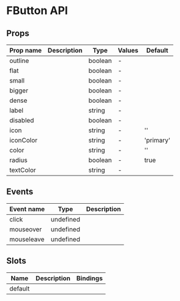 # FButton API

## Props

| Prop name | Description | Type    | Values | Default   |
| --------- | ----------- | ------- | ------ | --------- |
| outline   |             | boolean | -      |           |
| flat      |             | boolean | -      |           |
| small     |             | boolean | -      |           |
| bigger    |             | boolean | -      |           |
| dense     |             | boolean | -      |           |
| label     |             | string  | -      |           |
| disabled  |             | boolean | -      |           |
| icon      |             | string  | -      | ''        |
| iconColor |             | string  | -      | 'primary' |
| color     |             | string  | -      | ''        |
| radius    |             | boolean | -      | true      |
| textColor |             | string  | -      |           |

## Events

| Event name | Type      | Description |
| ---------- | --------- | ----------- |
| click      | undefined |
| mouseover  | undefined |
| mouseleave | undefined |

## Slots

| Name    | Description | Bindings |
| ------- | ----------- | -------- |
| default |             |          |
